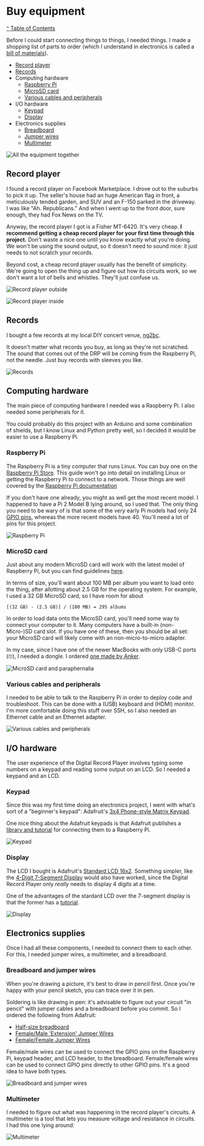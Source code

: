 # Buy equipment

[`^` Table of Contents](../howto.md)

Before I could start connecting things to things, I needed things. I made a shopping list of parts
to order (which I understand in electronics is called a [bill of
materials](https://en.wikipedia.org/wiki/Bill_of_materials)).

* [Record player](#record-player)
* [Records](#records)
* Computing hardware
  * [Raspberry Pi](#raspberry-pi)
  * [MicroSD card](#microsd-card)
  * [Various cables and peripherals](#various-cables-and-peripherals)
* I/O hardware
  * [Keypad](#keypad)
  * [Display](#display)
* Electronics supplies
  * [Breadboard](#breadboard)
  * [Jumper wires](#jumper-wires)
  * [Multimeter](#multimeter)

![All the equipment together](images/all-the-equipment.jpg)

## Record player

I found a record player on Facebook Marketplace. I drove out to the suburbs to pick it up. The
seller's house had an huge American flag in front, a meticulously tended garden, and  SUV and an
F-150 parked in the driveway. I was like "Ah. Republicans." And when I went up to the front door,
sure enough, they had Fox News on the TV.

Anyway, the record player I got is a Fisher MT-6420. It's very cheap. **I recommend getting a
cheap record player for your first time through this project.** Don't waste a nice one until you
know exactly what you're doing. We won't be using the sound output, so it doesn't need to sound
nice: it just needs to not scratch your records.

Beyond cost, a cheap record player usually has the benefit of simplicity. We're going to open the
thing up and figure out how its circuits work, so we don't want a lot of bells and whistles. They'll
just confuse us.

![Record player outside](images/record-player-outside.jpg)

![Record player inside](images/record-player-inside.jpg)

## Records

I bought a few records at my local DIY concert venue, [ng2bc](https://www.instagram.com/ng2bc/).

It doesn't matter what records you buy, as long as they're not scratched. The sound that comes out
of the DRP will be coming from the Raspberry Pi, not the needle. Just buy records with sleeves you
like.

![Records](images/records.jpg)

## Computing hardware

The main piece of computing hardware I needed was a Raspberry Pi. I also needed some peripherals for
it.

You could probably do this project with an Arduino and some combination of shields, but I know Linux
and Python pretty well, so I decided it would be easier to use a Raspberry Pi.

### Raspberry Pi

The Raspberry Pi is a tiny computer that runs Linux. You can buy one on the [Raspberry Pi
Store](https://www.raspberrypi.org/products/). This guide won't go into detail on installing Linux
or getting the Raspberry Pi to connect to a network. Those things are well covered by the [Raspberry
Pi documentation](https://www.raspberrypi.org/documentation/)

If you don't have one already, you might as well get the most recent model. I happened to have a Pi
2 Model B lying around, so I used that. The only thing you need to be wary of is that some of the
_very_ early Pi models had only 24 [GPIO
pins](https://www.raspberrypi.org/documentation/usage/gpio/), whereas the more recent models
have 40. You'll need a lot of pins for this project.

![Raspberry Pi](images/raspberry-pi.jpg)

### MicroSD card

Just about any modern MicroSD card will work with the latest model of Raspberry Pi, but you can find
guidelines [here](https://www.raspberrypi.org/documentation/installation/sd-cards.md).

In terms of size, you'll want about 100 MB per album you want to load onto the thing, after
allotting about 2.5 GB for the operating system. For example, I used a 32 GB MicroSD card, so I have
room for about

    [(32 GB) - (2.5 GB)] / (100 MB) = 295 albums

In order to load data onto the MicroSD card, you'll need some way to connect your computer to it.
Many computers have a built-in (non-Micro-)SD card slot. If you have one of these, then you should
be all set: your MicroSD card will likely come with an non-micro-to-micro adapter.

In my case, since I have one of the newer MacBooks with only USB-C ports (🙄), I needed a dongle. I
ordered [one made by Anker](https://www.amazon.com/gp/product/B07B9PJ7FQ/).

![MicroSD card and paraphernalia](images/microsd-card-and-paraphernalia.jpg)

### Various cables and peripherals

I needed to be able to talk to the Raspberry Pi in order to deploy code and troubleshoot. This can
be done with a (USB) keyboard and (HDMI) monitor. I'm more comfortable doing this stuff over SSH, so
I also needed an Ethernet cable and an Ethernet adapter.

![Various cables and peripherals](images/various-cables-and-peripherals.jpg)

## I/O hardware

The user experience of the Digital Record Player involves typing some numbers on a keypad and
reading some output on an LCD. So I needed a keypand and an LCD.

### Keypad

Since this was my first time doing an electronics project, I went with what's sort of a "beginner's
keypad": Adafruit's [3x4 Phone-style Matrix Keypad](https://www.adafruit.com/product/1824).

One nice thing about the Adafruit keypads is that Adafruit publishes a [library and
tutorial](https://learn.adafruit.com/matrix-keypad/python-circuitpython#python-computer-wiring-2-3)
for connecting them to a Raspberry Pi.

![Keypad](images/keypad.jpg)

### Display

The LCD I bought is Adafruit's [Standard LCD 16x2](https://www.adafruit.com/product/181). Something
simpler, like the [4-Digit 7-Segment Display](https://www.adafruit.com/product/878) would also have
worked, since the Digital Record Player only _really_ needs to display 4 digits at a time.

One of the advantages of the stardard LCD over the 7-segment display is that the former has a
[tutorial](https://learn.adafruit.com/drive-a-16x2-lcd-directly-with-a-raspberry-pi/overview).

![Display](images/display.jpg)

## Electronics supplies

Once I had all these components, I needed to connect them to each other. For this, I needed jumper
wires, a multimeter, and a breadboard.

### Breadboard and jumper wires

When you're drawing a picture, it's best to draw in pencil first. Once you're happy with your pencil
sketch, you can trace over it in pen.

Soldering is like drawing in pen: it's advisable to figure out your circuit "in pencil" with jumper
cables and a breadboard before you commit. So I ordered the following from Adafruit:

* [Half-size breadboard](https://www.adafruit.com/product/64)
* [Female/Male 'Extension' Jumper Wires](https://www.adafruit.com/product/1954)
* [Female/Female Jumper Wires](https://www.adafruit.com/product/266)

Female/male wires can be used to connect the GPIO pins on the Raspberry Pi, keypad header, and LCD
header, to the breadboard.  Female/female wires can be used to connect GPIO pins directly to other
GPIO pins. It's a good idea to have both types.

![Breadboard and jumper wires](images/breadboard-and-jumper-wires.jpg)

### Multimeter

I needed to figure out what was happening in the record player's circuits. A multimeter is a tool
that lets you measure voltage and resistance in circuits. I had this one lying around:

![Multimeter](images/multimeter.jpg)

